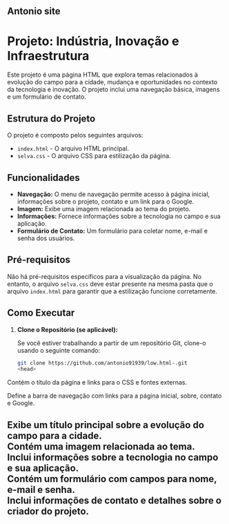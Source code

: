 ## Antonio site
# Projeto: Indústria, Inovação e Infraestrutura

Este projeto é uma página HTML que explora temas relacionados à evolução do campo para a cidade, mudança e oportunidades no contexto da tecnologia e inovação. O projeto inclui uma navegação básica, imagens e um formulário de contato.

## Estrutura do Projeto

O projeto é composto pelos seguintes arquivos:

- `index.html` - O arquivo HTML principal.
- `selva.css` - O arquivo CSS para estilização da página.

## Funcionalidades

- **Navegação:** O menu de navegação permite acesso à página inicial, informações sobre o projeto, contato e um link para o Google.
- **Imagem:** Exibe uma imagem relacionada ao tema do projeto.
- **Informações:** Fornece informações sobre a tecnologia no campo e sua aplicação.
- **Formulário de Contato:** Um formulário para coletar nome, e-mail e senha dos usuários.

## Pré-requisitos

Não há pré-requisitos específicos para a visualização da página. No entanto, o arquivo `selva.css` deve estar presente na mesma pasta que o arquivo `index.html` para garantir que a estilização funcione corretamente.

## Como Executar

1. **Clone o Repositório (se aplicável):**

   Se você estiver trabalhando a partir de um repositório Git, clone-o usando o seguinte comando:

   ```bash
   git clone https://github.com/antonio91939/low.html-.git
   <head>
Contém o título da página e links para o CSS e fontes externas.
<nav>
Define a barra de navegação com links para a página inicial, sobre, contato e Google.
<h2>
Exibe um título principal sobre a evolução do campo para a cidade.
<section class="images">
Contém uma imagem relacionada ao tema.
<section class="barraLateral">
Inclui informações sobre a tecnologia no campo e sua aplicação.
<section class="formula">
Contém um formulário com campos para nome, e-mail e senha.
<footer>
Inclui informações de contato e detalhes sobre o criador do projeto.
